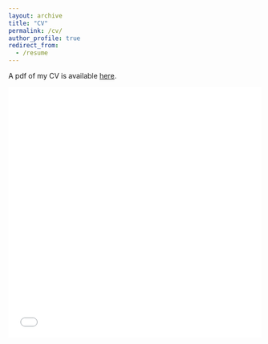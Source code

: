 ```yaml
---
layout: archive
title: "CV"
permalink: /cv/
author_profile: true
redirect_from:
  - /resume
---
```


A pdf of my CV is available [here](/files/taube-cv.pdf).

<iframe src="/files/taube-cv.pdf" width="100%" height="500" frameborder="no" border="0" marginwidth="0" marginheight="0"></iframe>



